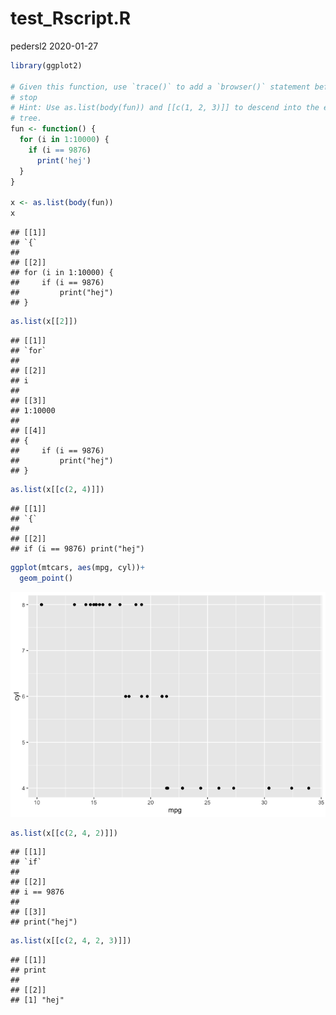 test\_Rscript.R
================
pedersl2
2020-01-27

``` r
library(ggplot2)

# Given this function, use `trace()` to add a `browser()` statement before the
# stop
# Hint: Use as.list(body(fun)) and [[c(1, 2, 3)]] to descend into the expression
# tree.
fun <- function() {
  for (i in 1:10000) {
    if (i == 9876)
      print('hej')
  }
}

x <- as.list(body(fun))
x
```

    ## [[1]]
    ## `{`
    ## 
    ## [[2]]
    ## for (i in 1:10000) {
    ##     if (i == 9876) 
    ##         print("hej")
    ## }

``` r
as.list(x[[2]])
```

    ## [[1]]
    ## `for`
    ## 
    ## [[2]]
    ## i
    ## 
    ## [[3]]
    ## 1:10000
    ## 
    ## [[4]]
    ## {
    ##     if (i == 9876) 
    ##         print("hej")
    ## }

``` r
as.list(x[[c(2, 4)]])
```

    ## [[1]]
    ## `{`
    ## 
    ## [[2]]
    ## if (i == 9876) print("hej")

``` r
ggplot(mtcars, aes(mpg, cyl))+
  geom_point()
```

![](test_Rscript_files/figure-gfm/unnamed-chunk-1-1.png)<!-- -->

``` r
as.list(x[[c(2, 4, 2)]])
```

    ## [[1]]
    ## `if`
    ## 
    ## [[2]]
    ## i == 9876
    ## 
    ## [[3]]
    ## print("hej")

``` r
as.list(x[[c(2, 4, 2, 3)]])
```

    ## [[1]]
    ## print
    ## 
    ## [[2]]
    ## [1] "hej"
